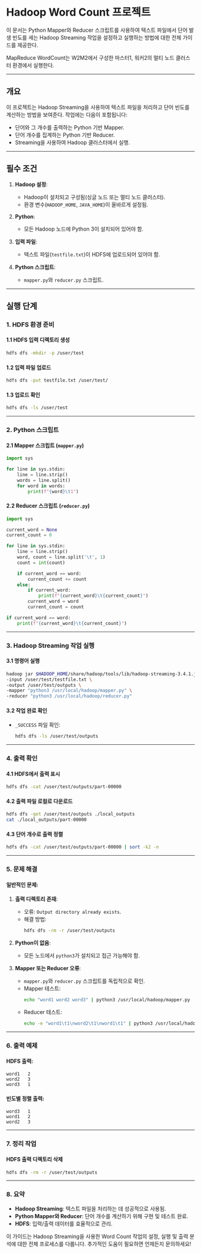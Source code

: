 # Hadoop Word Count 프로젝트

이 문서는 Python Mapper와 Reducer 스크립트를 사용하여 텍스트 파일에서 단어 발생 빈도를 세는 Hadoop Streaming 작업을 설정하고 실행하는 방법에 대한 전체 가이드를 제공한다.

MapReduce WordCount는 W2M2에서 구성한 마스터1, 워커2의 멀티 노드 클러스터 환경에서 실행한다.

---

## **개요**

이 프로젝트는 Hadoop Streaming을 사용하여 텍스트 파일을 처리하고 단어 빈도를 계산하는 방법을 보여준다. 작업에는 다음이 포함됩니다:
- 단어와 그 개수를 출력하는 Python 기반 Mapper.
- 단어 개수를 집계하는 Python 기반 Reducer.
- Streaming을 사용하여 Hadoop 클러스터에서 실행.

---

## **필수 조건**

1. **Hadoop 설정**:
   - Hadoop이 설치되고 구성됨(싱글 노드 또는 멀티 노드 클러스터).
   - 환경 변수(`HADOOP_HOME`, `JAVA_HOME`)이 올바르게 설정됨.

2. **Python**:
   - 모든 Hadoop 노드에 Python 3이 설치되어 있어야 함.

3. **입력 파일**:
   - 텍스트 파일(`testfile.txt`)이 HDFS에 업로드되어 있어야 함.

4. **Python 스크립트**:
   - `mapper.py`와 `reducer.py` 스크립트.

---

## **실행 단계**

### **1. HDFS 환경 준비**

#### **1.1 HDFS 입력 디렉토리 생성**
```bash
hdfs dfs -mkdir -p /user/test
```

#### **1.2 입력 파일 업로드**
```bash
hdfs dfs -put testfile.txt /user/test/
```

#### **1.3 업로드 확인**
```bash
hdfs dfs -ls /user/test
```

---

### **2. Python 스크립트**

#### **2.1 Mapper 스크립트 (`mapper.py`)**
```python
import sys

for line in sys.stdin:
    line = line.strip()
    words = line.split()
    for word in words:
        print(f"{word}\t1")
```

#### **2.2 Reducer 스크립트 (`reducer.py`)**
```python
import sys

current_word = None
current_count = 0

for line in sys.stdin:
    line = line.strip()
    word, count = line.split('\t', 1)
    count = int(count)

    if current_word == word:
        current_count += count
    else:
        if current_word:
            print(f"{current_word}\t{current_count}")
        current_word = word
        current_count = count

if current_word == word:
    print(f"{current_word}\t{current_count}")
```

---

### **3. Hadoop Streaming 작업 실행**

#### **3.1 명령어 실행**
```bash
hadoop jar $HADOOP_HOME/share/hadoop/tools/lib/hadoop-streaming-3.4.1.jar \
-input /user/test/testfile.txt \
-output /user/test/outputs \
-mapper "python3 /usr/local/hadoop/mapper.py" \
-reducer "python3 /usr/local/hadoop/reducer.py"
```

#### **3.2 작업 완료 확인**
- `_SUCCESS` 파일 확인:
  ```bash
  hdfs dfs -ls /user/test/outputs
  ```

---

### **4. 출력 확인**

#### **4.1 HDFS에서 출력 표시**
```bash
hdfs dfs -cat /user/test/outputs/part-00000
```

#### **4.2 출력 파일 로컬로 다운로드**
```bash
hdfs dfs -get /user/test/outputs ./local_outputs
cat ./local_outputs/part-00000
```

#### **4.3 단어 개수로 출력 정렬**
```bash
hdfs dfs -cat /user/test/outputs/part-00000 | sort -k2 -n
```

---

### **5. 문제 해결**

#### **일반적인 문제**:
1. **출력 디렉토리 존재**:
   - 오류: `Output directory already exists`.
   - 해결 방법:
     ```bash
     hdfs dfs -rm -r /user/test/outputs
     ```

2. **Python이 없음**:
   - 모든 노드에서 `python3`가 설치되고 접근 가능해야 함.

3. **Mapper 또는 Reducer 오류**:
   - `mapper.py`와 `reducer.py` 스크립트를 독립적으로 확인.
   - Mapper 테스트:
     ```bash
     echo "word1 word2 word3" | python3 /usr/local/hadoop/mapper.py
     ```
   - Reducer 테스트:
     ```bash
     echo -e "word1\t1\nword2\t1\nword1\t1" | python3 /usr/local/hadoop/reducer.py
     ```

---

### **6. 출력 예제**

#### **HDFS 출력**:
```plaintext
word1	2
word2	3
word3	1
```

#### **빈도별 정렬 출력**:
```plaintext
word3	1
word1	2
word2	3
```

---

### **7. 정리 작업**

#### **HDFS 출력 디렉토리 삭제**
```bash
hdfs dfs -rm -r /user/test/outputs
```

---

### **8. 요약**
- **Hadoop Streaming**: 텍스트 파일을 처리하는 데 성공적으로 사용됨.
- **Python Mapper와 Reducer**: 단어 개수를 계산하기 위해 구현 및 테스트 완료.
- **HDFS**: 입력/출력 데이터를 효율적으로 관리.

이 가이드는 Hadoop Streaming을 사용한 Word Count 작업의 설정, 실행 및 출력 분석에 대한 전체 프로세스를 다룹니다. 추가적인 도움이 필요하면 언제든지 문의하세요!

